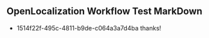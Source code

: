 ## OpenLocalization Workflow Test MarkDown
* 1514f22f-495c-4811-b9de-c064a3a7d4ba thanks!

<!--HONumber=Jul16_HO4-->


